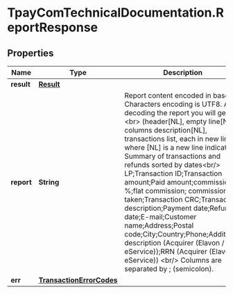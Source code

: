 # TpayComTechnicalDocumentation.ReportResponse

## Properties

Name | Type | Description | Notes
------------ | ------------- | ------------- | -------------
**result** | [**Result**](Result.md) |  | [optional] 
**report** | **String** | Report content encoded in base64. Characters encoding is UTF8. After decoding the report you will get: &lt;br&gt; (header[NL], empty line[NL], columns description[NL], transactions list, each in new line, where [NL] is a new line indicator): Summary of transactions and refunds sorted by dates&lt;br/&gt; LP;Transaction ID;Transaction amount;Paid amount;commission %;flat commission; commission taken;Transaction CRC;Transaction description;Payment date;Refund date;E-mail;Customer name;Address;Postal code;City;Country;Phone;Additional description (Acquirer (Elavon / eService));RRN (Acquirer (Elavon / eService)) &lt;br/&gt; Columns are separated by ; (semicolon). | [optional] 
**err** | [**TransactionErrorCodes**](TransactionErrorCodes.md) |  | [optional] 


